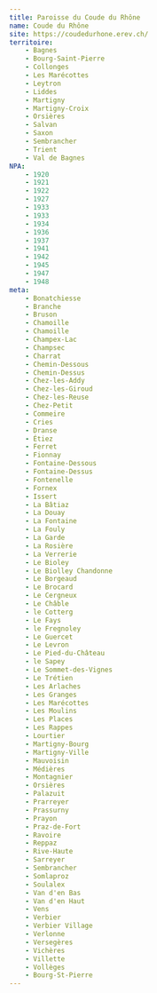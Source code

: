 ```yaml
---
title: Paroisse du Coude du Rhône
name: Coude du Rhône
site: https://coudedurhone.erev.ch/
territoire:
    - Bagnes
    - Bourg-Saint-Pierre
    - Collonges
    - Les Marécottes
    - Leytron
    - Liddes
    - Martigny
    - Martigny-Croix
    - Orsières
    - Salvan
    - Saxon
    - Sembrancher
    - Trient
    - Val de Bagnes
NPA:
    - 1920
    - 1921
    - 1922
    - 1927
    - 1933
    - 1933
    - 1934
    - 1936
    - 1937
    - 1941
    - 1942
    - 1945
    - 1947
    - 1948
meta:
    - Bonatchiesse
    - Branche
    - Bruson
    - Chamoille
    - Chamoille
    - Champex-Lac
    - Champsec
    - Charrat
    - Chemin-Dessous
    - Chemin-Dessus
    - Chez-les-Addy
    - Chez-les-Giroud
    - Chez-les-Reuse
    - Chez-Petit
    - Commeire
    - Cries
    - Dranse
    - Étiez
    - Ferret
    - Fionnay
    - Fontaine-Dessous
    - Fontaine-Dessus
    - Fontenelle
    - Fornex
    - Issert
    - La Bâtiaz
    - La Douay
    - La Fontaine
    - La Fouly
    - La Garde
    - La Rosière
    - La Verrerie
    - Le Bioley
    - Le Biolley Chandonne
    - Le Borgeaud
    - Le Brocard
    - Le Cergneux
    - Le Châble 
    - le Cotterg
    - Le Fays
    - le Fregnoley
    - Le Guercet
    - Le Levron
    - Le Pied-du-Château
    - le Sapey
    - Le Sommet-des-Vignes
    - Le Trétien
    - Les Arlaches
    - Les Granges
    - Les Marécottes
    - Les Moulins
    - Les Places
    - Les Rappes
    - Lourtier
    - Martigny-Bourg
    - Martigny-Ville
    - Mauvoisin
    - Médières
    - Montagnier
    - Orsières
    - Palazuit
    - Prarreyer
    - Prassurny
    - Prayon
    - Praz-de-Fort
    - Ravoire
    - Reppaz
    - Rive-Haute
    - Sarreyer
    - Sembrancher
    - Somlaproz
    - Soulalex
    - Van d'en Bas
    - Van d'en Haut
    - Vens
    - Verbier
    - Verbier Village
    - Verlonne
    - Versegères
    - Vichères
    - Villette
    - Vollèges
    - Bourg-St-Pierre
---
```

